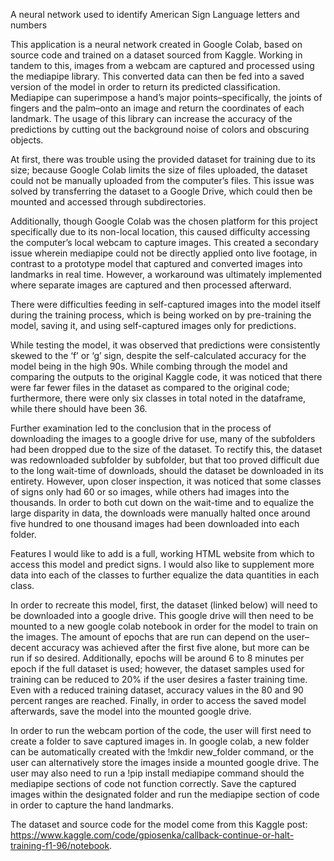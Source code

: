 A neural network used to identify American Sign Language letters and numbers

This application is a neural network created in Google Colab, based on source code and trained on a dataset sourced from Kaggle. Working in tandem to this, images from a webcam are captured and processed using the mediapipe library. This converted data can then be fed into a saved version of the model in order to return its predicted classification. Mediapipe can superimpose a hand’s major points–specifically, the joints of fingers and the palm–onto an image and return the coordinates of each landmark. The usage of this library can increase the accuracy of the predictions by cutting out the background noise of colors and obscuring objects. 

At first, there was trouble using the provided dataset for training due to its size; because Google Colab limits the size of files uploaded, the dataset could not be manually uploaded from the computer’s files. This issue was solved by transferring the dataset to a Google Drive, which could then be mounted and accessed through subdirectories. 

Additionally, though Google Colab was the chosen platform for this project specifically due to its non-local location, this caused difficulty accessing the computer’s local webcam to capture images. This created a secondary issue wherein mediapipe could not be directly applied onto live footage, in contrast to a prototype model that captured and converted images into landmarks in real time. However, a workaround was ultimately implemented where separate images are captured and then processed afterward. 

There were difficulties feeding in self-captured images into the model itself during the training process, which is being worked on by pre-training the model, saving it, and using self-captured images only for predictions.

While testing the model, it was observed that predictions were consistently skewed to the ‘f’ or ‘g’ sign, despite the self-calculated accuracy for the model being in the high 90s. While combing through the model and comparing the outputs to the original Kaggle code, it was noticed that there were far fewer files in the dataset as compared to the original code; furthermore, there were only six classes in total noted in the dataframe, while there should have been 36. 

Further examination led to the conclusion that in the process of downloading the images to a google drive for use, many of the subfolders had been dropped due to the size of the dataset. To rectify this, the dataset was redownloaded subfolder by subfolder, but that too proved difficult due to the long wait-time of downloads, should the dataset be downloaded in its entirety. However, upon closer inspection, it was noticed that some classes of signs only had 60 or so images, while others had images into the thousands. In order to both cut down on the wait-time and to equalize the large disparity in data, the downloads were manually halted once around five hundred to one thousand images had been downloaded into each folder. 

Features I would like to add is a full, working HTML website from which to access this model and predict signs. I would also like to supplement more data into each of the classes to further equalize the data quantities in each class.  

In order to recreate this model, first, the dataset (linked below) will need to be downloaded into a google drive. This google drive will then need to be mounted to a new google colab notebook in order for the model to train on the images. The amount of epochs that are run can depend on the user–decent accuracy was achieved after the first five alone, but more can be run if so desired. Additionally, epochs will be around 6 to 8 minutes per epoch if the full dataset is used; however, the dataset samples used for training can be reduced to 20% if the user desires a faster training time. Even with a reduced training dataset, accuracy values in the 80 and 90 percent ranges are reached. Finally, in order to access the saved model afterwards, save the model into the mounted google drive. 

In order to run the webcam portion of the code, the user will first need to create a folder to save captured images in. In google colab, a new folder can be automatically created with the !mkdir new_folder command, or the user can alternatively store the images inside a mounted google drive. The user may also need to run a !pip install mediapipe command should the mediapipe sections of code not function correctly. Save the captured images within the designated folder and run the mediapipe section of code in order to capture the hand landmarks. 

The dataset and source code for the model come from this Kaggle post: https://www.kaggle.com/code/gpiosenka/callback-continue-or-halt-training-f1-96/notebook. 
